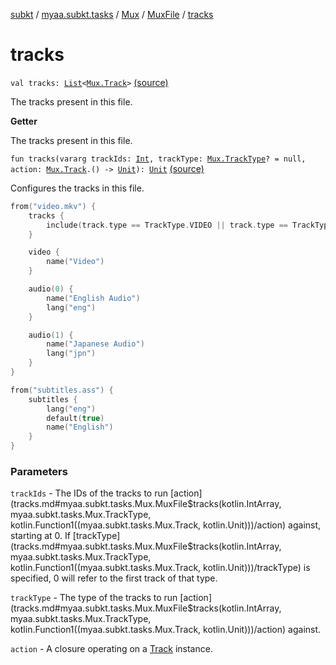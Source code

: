 [subkt](../../../index.md) / [myaa.subkt.tasks](../../index.md) / [Mux](../index.md) / [MuxFile](index.md) / [tracks](./tracks.md)

# tracks

`val tracks: `[`List`](https://kotlinlang.org/api/latest/jvm/stdlib/kotlin.collections/-list/index.html)`<`[`Mux.Track`](../-track/index.md)`>` [(source)](https://github.com/Myaamori/SubKt/blob/0.1.13/src/main/kotlin/myaa/subkt/tasks/muxtask.kt#L363)

The tracks present in this file.

**Getter**

The tracks present in this file.

`fun tracks(vararg trackIds: `[`Int`](https://kotlinlang.org/api/latest/jvm/stdlib/kotlin/-int/index.html)`, trackType: `[`Mux.TrackType`](../-track-type/index.md)`? = null, action: `[`Mux.Track`](../-track/index.md)`.() -> `[`Unit`](https://kotlinlang.org/api/latest/jvm/stdlib/kotlin/-unit/index.html)`): `[`Unit`](https://kotlinlang.org/api/latest/jvm/stdlib/kotlin/-unit/index.html) [(source)](https://github.com/Myaamori/SubKt/blob/0.1.13/src/main/kotlin/myaa/subkt/tasks/muxtask.kt#L399)

Configures the tracks in this file.

``` kotlin
from("video.mkv") {
    tracks {
        include(track.type == TrackType.VIDEO || track.type == TrackType.AUDIO)
    }

    video {
        name("Video")
    }

    audio(0) {
        name("English Audio")
        lang("eng")
    }

    audio(1) {
        name("Japanese Audio")
        lang("jpn")
    }
}

from("subtitles.ass") {
    subtitles {
        lang("eng")
        default(true)
        name("English")
    }
}
```

### Parameters

`trackIds` - The IDs of the tracks to run [action](tracks.md#myaa.subkt.tasks.Mux.MuxFile$tracks(kotlin.IntArray, myaa.subkt.tasks.Mux.TrackType, kotlin.Function1((myaa.subkt.tasks.Mux.Track, kotlin.Unit)))/action) against, starting at 0.
If [trackType](tracks.md#myaa.subkt.tasks.Mux.MuxFile$tracks(kotlin.IntArray, myaa.subkt.tasks.Mux.TrackType, kotlin.Function1((myaa.subkt.tasks.Mux.Track, kotlin.Unit)))/trackType) is specified, 0 will refer to the first track of that type.

`trackType` - The type of the tracks to run [action](tracks.md#myaa.subkt.tasks.Mux.MuxFile$tracks(kotlin.IntArray, myaa.subkt.tasks.Mux.TrackType, kotlin.Function1((myaa.subkt.tasks.Mux.Track, kotlin.Unit)))/action) against.

`action` - A closure operating on a [Track](../-track/index.md) instance.